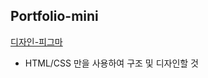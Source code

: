 ## Portfolio-mini

[디자인-피그마](https://www.figma.com/file/5DnCrry5mu77d6l4m0j4Ug/%EB%AF%B8%EB%8B%88-%ED%8F%AC%ED%8A%B8%ED%8F%B4%EB%A6%AC%EC%98%A4-%EB%94%94%EC%9E%90%EC%9D%B8?type=design&node-id=0%3A1&mode=design&t=8mr0xeMMh43DJ6bn-1)


- HTML/CSS 만을 사용하여 구조 및 디자인할 것